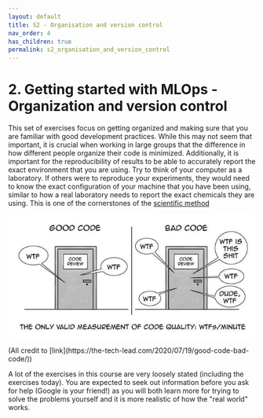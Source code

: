 ```yaml
---
layout: default
title: S2 - Organisation and version control
nav_order: 4
has_children: true
permalink: s2_organisation_and_version_control
---
```


# 2. Getting started with MLOps - Organization and version control

This set of exercises focus on getting organized and making sure that you are familiar with good development
practices. While this may not seem that important, it is crucial when working in large groups that the difference
in how different people organize their code is minimized. Additionally, it is important for the reproducibility
of results to be able to accurately report the exact environment that you are using. Try to think of your computer
as a laboratory. If others were to reproduce your experiments, they would need to know the exact configuration of your
machine that you have been using, similar to how a real laboratory needs to report the exact chemicals they are using.
This is one of the cornerstones of the [scientific method](https://en.wikipedia.org/wiki/Scientific_method)

<p align="center">
  <img src="../figures/wtf.jpeg" width="700" title="hover text">
</p>
(All credit to [link](https://the-tech-lead.com/2020/07/19/good-code-bad-code/))

A lot of the exercises in this course are very loosely stated (including the exercises today). You are expected to
seek out information before you ask for help (Google is your friend!) as you will both learn more for trying to
solve the problems yourself and it is more realistic of how the "real world" works.
